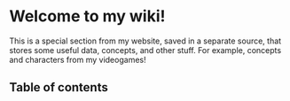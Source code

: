 # Welcome to my wiki!

This is a special section from my website, saved in a separate source, that
stores some useful data, concepts, and other stuff. For example, concepts
and characters from my videogames!

## Table of contents

<!-- Add the contents here -->
